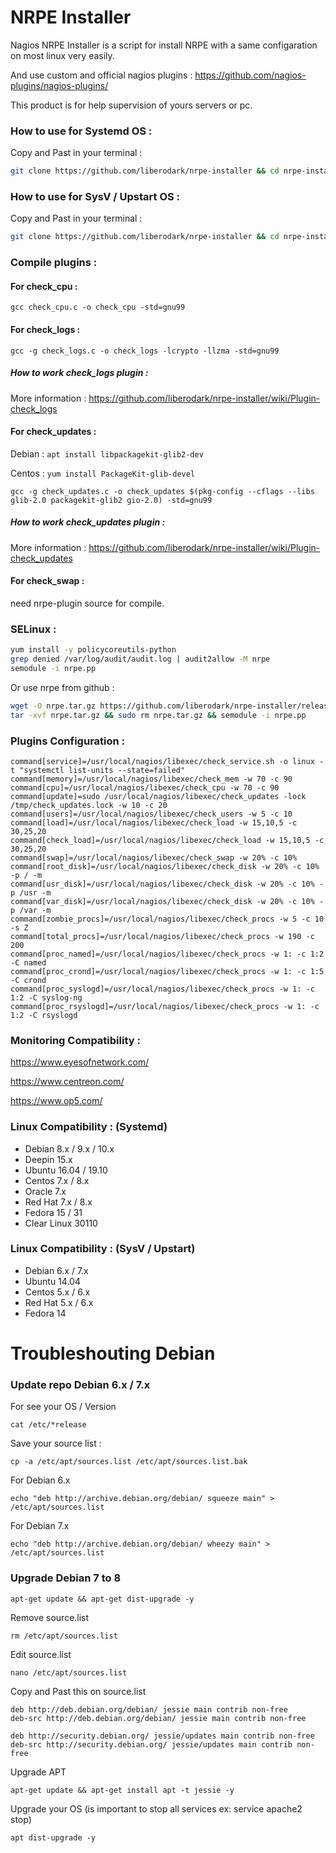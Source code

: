 # NRPE Installer

Nagios NRPE Installer is a script for install NRPE with a same configaration on most linux very easily.

And use custom and official nagios plugins :  https://github.com/nagios-plugins/nagios-plugins/

This product is for help supervision of yours servers or pc.


### How to use for Systemd OS :

Copy and Past in your terminal :

```bash
git clone https://github.com/liberodark/nrpe-installer && cd nrpe-installer && chmod +x install.sh; ./install.sh
```


### How to use for SysV / Upstart OS :

Copy and Past in your terminal :

```bash
git clone https://github.com/liberodark/nrpe-installer && cd nrpe-installer && chmod +x install-debug-old.sh; ./install-debug-old.sh
```

### Compile plugins :

#### For check_cpu :

`gcc check_cpu.c -o check_cpu -std=gnu99`

#### For check_logs :

`gcc -g check_logs.c -o check_logs -lcrypto -llzma -std=gnu99`

##### How to work check_logs plugin :

More information :
https://github.com/liberodark/nrpe-installer/wiki/Plugin-check_logs

#### For check_updates :

Debian : `apt install libpackagekit-glib2-dev`

Centos : `yum install PackageKit-glib-devel`

`gcc -g check_updates.c -o check_updates $(pkg-config --cflags --libs glib-2.0 packagekit-glib2 gio-2.0) -std=gnu99`

##### How to work check_updates plugin :

More information :
https://github.com/liberodark/nrpe-installer/wiki/Plugin-check_updates

#### For check_swap :

need nrpe-plugin source for compile.


### SELinux :


```bash
yum install -y policycoreutils-python
grep denied /var/log/audit/audit.log | audit2allow -M nrpe
semodule -i nrpe.pp
```

Or use nrpe from github :

```bash
wget -O nrpe.tar.gz https://github.com/liberodark/nrpe-installer/releases/download/1.0/nrpe.tar.gz
tar -xvf nrpe.tar.gz && sudo rm nrpe.tar.gz && semodule -i nrpe.pp
```

### Plugins Configuration :

```
command[service]=/usr/local/nagios/libexec/check_service.sh -o linux -t "systemctl list-units --state=failed"
command[memory]=/usr/local/nagios/libexec/check_mem -w 70 -c 90
command[cpu]=/usr/local/nagios/libexec/check_cpu -w 70 -c 90
command[update]=sudo /usr/local/nagios/libexec/check_updates -lock /tmp/check_updates.lock -w 10 -c 20
command[users]=/usr/local/nagios/libexec/check_users -w 5 -c 10
command[load]=/usr/local/nagios/libexec/check_load -w 15,10,5 -c 30,25,20
command[check_load]=/usr/local/nagios/libexec/check_load -w 15,10,5 -c 30,25,20
command[swap]=/usr/local/nagios/libexec/check_swap -w 20% -c 10%
command[root_disk]=/usr/local/nagios/libexec/check_disk -w 20% -c 10% -p / -m
command[usr_disk]=/usr/local/nagios/libexec/check_disk -w 20% -c 10% -p /usr -m
command[var_disk]=/usr/local/nagios/libexec/check_disk -w 20% -c 10% -p /var -m
command[zombie_procs]=/usr/local/nagios/libexec/check_procs -w 5 -c 10 -s Z
command[total_procs]=/usr/local/nagios/libexec/check_procs -w 190 -c 200
command[proc_named]=/usr/local/nagios/libexec/check_procs -w 1: -c 1:2 -C named
command[proc_crond]=/usr/local/nagios/libexec/check_procs -w 1: -c 1:5 -C crond
command[proc_syslogd]=/usr/local/nagios/libexec/check_procs -w 1: -c 1:2 -C syslog-ng
command[proc_rsyslogd]=/usr/local/nagios/libexec/check_procs -w 1: -c 1:2 -C rsyslogd
```

### Monitoring Compatibility :

https://www.eyesofnetwork.com/

https://www.centreon.com/

https://www.op5.com/


### Linux Compatibility : (Systemd)

- Debian 8.x / 9.x / 10.x
- Deepin 15.x
- Ubuntu 16.04 / 19.10
- Centos 7.x / 8.x
- Oracle 7.x
- Red Hat 7.x / 8.x
- Fedora 15 / 31
- Clear Linux 30110

### Linux Compatibility : (SysV / Upstart)

- Debian 6.x / 7.x
- Ubuntu 14.04
- Centos 5.x / 6.x
- Red Hat 5.x / 6.x
- Fedora 14

# Troubleshouting Debian

### Update repo Debian 6.x / 7.x

For see your OS / Version

```cat /etc/*release```

Save your source list :

```cp -a /etc/apt/sources.list /etc/apt/sources.list.bak```

For Debian 6.x

```echo "deb http://archive.debian.org/debian/ squeeze main" > /etc/apt/sources.list```

For Debian 7.x

```echo "deb http://archive.debian.org/debian/ wheezy main" > /etc/apt/sources.list```


### Upgrade Debian 7 to 8

```
apt-get update && apt-get dist-upgrade -y
```

Remove source.list
```
rm /etc/apt/sources.list
```

Edit source.list
```
nano /etc/apt/sources.list
```

Copy and Past this on source.list
```
deb http://deb.debian.org/debian/ jessie main contrib non-free
deb-src http://deb.debian.org/debian/ jessie main contrib non-free

deb http://security.debian.org/ jessie/updates main contrib non-free
deb-src http://security.debian.org/ jessie/updates main contrib non-free
```

Upgrade APT
```
apt-get update && apt-get install apt -t jessie -y
```

Upgrade your OS (is important to stop all services ex: service apache2 stop)
```
apt dist-upgrade -y
```
